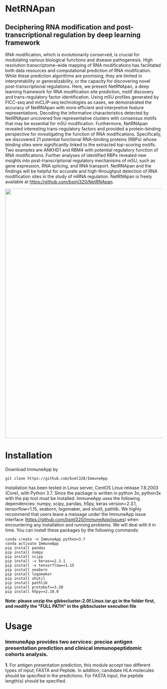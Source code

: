 # NetRNApan
## Deciphering RNA modification and post-transcriptional regulation by deep learning framework 

RNA modification, which is evolutionarily conserved, is crucial for modulating various biological functions and disease pathogenesis. High resolution transcriptome-wide mapping of RNA modifications has facilitated both data resources and computational prediction of RNA modification. While these prediction algorithms are promising, they are limited in interpretability or generalizability, or the capacity for discovering novel post-transcriptional regulations. Here, we present NetRNApan, a deep learning framework for RNA modification site prediction, motif discovery and trans-regulatory factor identification. Using m5U profiles generated by FICC-seq and miCLIP-seq technologies as cases, we demonstrated the accuracy of NetRNApan with more efficient and interpretive feature representations. Decoding the informative characteristics detected by NetRNApan uncovered five representative clusters with consensus motifs that may be essential for m5U modification. Furthermore, NetRNApan revealed interesting trans-regulatory factors and provided a protein-binding perspective for investigating the function of RNA modifications. Specifically, we discovered 21 potential functional RNA-binding proteins (RBPs) whose binding sites were significantly linked to the extracted top-scoring motifs. Two examples are ANKHD1 and RBM4 with potential regulatory function of RNA modifications. Further analyses of identified RBPs revealed new insights into post-transcriptional regulatory mechanisms of m5U, such as gene expression, RNA splicing, and RNA transport. NetRNApan and the findings will be helpful for accurate and high-throughput detection of RNA modification sites in the study of mRNA regulation. NetRNApan is freely available at https://github.com/bsml320/NetRNApan.

<div align=center><img src="https://bioinfo.uth.edu/iapp/github/Figure1.jpg" width="800px"></div>

# Installation
Download ImmuneApp by
```
git clone https://github.com/bsml320/ImmuneApp
```
Installation has been tested in Linux server, CentOS Linux release 7.8.2003 (Core), with Python 3.7. Since the package is written in python 3x, python3x with the pip tool must be installed. ImmuneApp uses the following dependencies: numpy, scipy, pandas, h5py, keras version=2.3.1, tensorflow=1.15, seaborn, logomaker, and shutil, pathlib. We highly recommend that users leave a message under the ImmuneApp issue interface (https://github.com/bsml320/ImmuneApp/issues) when encountering any installation and running problems. We will deal with it in time. You can install these packages by the following commands:
```
conda create -n ImmuneApp python=3.7
conda activate ImmuneApp
pip install pandas
pip install numpy
pip install scipy
pip install -v keras==2.3.1
pip install -v tensorflow==1.15
pip install seaborn
pip install logomaker
pip install shutil
pip install pathlib
pip install protobuf==3.20
pip install h5py==2.10.0
```
__Note: please unzip the gibbscluster-2.0f.Linux.tar.gz in the folder first, and modify the "FULL PATH" in the gibbscluster execution file__

# Usage
### ImmuneApp provides two services: precise antigen presentation prediction and clinical immunopeptidomic cohorts analysis.

__1__. For antigen presentation prediction, this module accept two different types of input; FASTA and Peptide. In addition, candidate HLA molecules should be specified in the predictions. For FASTA input, the peptide length(s) should be specified.
